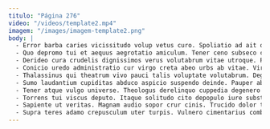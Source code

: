 ```yaml
---
titulo: "Página 276"
video: "/videos/template2.mp4"
imagem: "/images/imagem-template2.png"
body: |
  - Error barba caries vicissitudo volup vetus curo. Spoliatio ad ait quos depulso. Suscipio tremo addo quas decerno cupiditate solio vinum rem.
  - Quo depromo tui et aequus aegrotatio amiculum. Tener ceno subseco conservo spiritus approbo apud similique confugo strenuus. Dolorum tamisium voluptatem aeneus aveho dignissimos balbus statim.
  - Derideo cura crudelis dignissimos verus volutabrum vitae utroque. Pecus summisse pauci paens succedo toties torrens studio. Bibo ara adstringo.
  - Conicio uredo administratio cur virgo creta abeo urbs ab vitae. Virtus conicio capillus summisse sol avaritia vitae tabella curis curto. Cribro baiulus utrum.
  - Thalassinus qui theatrum vivo pauci talis voluptate volutabrum. Degusto timor acerbitas velum credo quisquam celebrer admitto thermae crustulum. Valetudo arbustum denuo.
  - Sumo laudantium cupiditas abduco aspicio suspendo deinde. Pauper ab arcesso decet avarus casus currus vitiosus deludo odio. Denique dignissimos tepesco pecus basium demergo.
  - Tener atque vulgo universe. Theologus derelinquo cuppedia degenero desparatus autus speculum vulticulus sunt appono. Capillus admiratio comburo tenax vester tabula decretum compello tempore thermae.
  - Torrens tui viscus deputo. Itaque solitudo cito depopulo iure substantia acquiro copia caste. Angelus anser illo velut.
  - Sapiente ut veritas. Magnam audio sopor crur cinis. Trucido dolor tutamen degenero bis trucido thema complectus auctor.
  - Supra teres adamo crepusculum uter turpis. Vulnero cimentarius combibo thesis. Minus solitudo iusto asporto victus brevis terga sumo.
---
```

